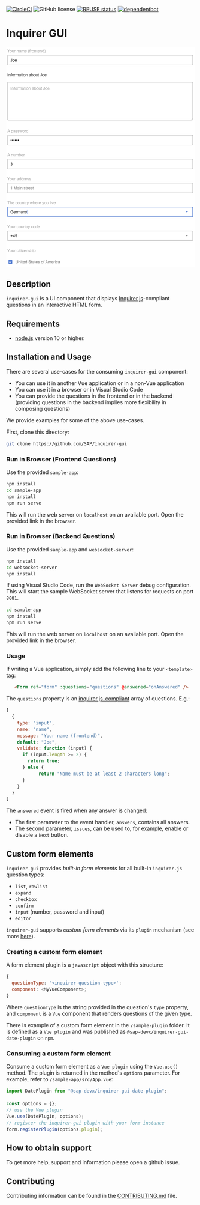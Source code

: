 [![CircleCI](https://circleci.com/gh/SAP/inquirer-gui.svg?style=svg)](https://circleci.com/gh/SAP/inquirer-gui)
![GitHub license](https://img.shields.io/badge/license-Apache_2.0-blue.svg)
[![REUSE status](https://api.reuse.software/badge/github.com/SAP/inquirer-gui)](https://api.reuse.software/info/github.com/SAP/inquirer-gui)
[![dependentbot](https://api.dependabot.com/badges/status?host=github&repo=SAP/inquirer-gui)](https://dependabot.com/)

# Inquirer GUI
![alt text](screenshot.png "Screenshot of sample form")

## Description
`inquirer-gui` is a UI component that displays [Inquirer.js](https://github.com/SBoudrias/Inquirer.js)-compliant questions in an interactive HTML form.

## Requirements
* [node.js](https://www.npmjs.com/package/node) version 10 or higher.

## Installation and Usage
There are several use-cases for the consuming `inquirer-gui` component:
* You can use it in another Vue application or in a non-Vue application
* You can use it in a browser or in Visual Studio Code
* You can provide the questions in the frontend or in the backend (providing questions in the backend implies more flexibility in composing questions)

We provide examples for some of the above use-cases.

First, clone this directory:
```sh
git clone https://github.com/SAP/inquirer-gui
```

### Run in Browser (Frontend Questions)
Use the provided `sample-app`:
```sh
npm install
cd sample-app
npm install
npm run serve
```
This will run the web server on `localhost` on an available port. Open the provided link in the browser.
### Run in Browser (Backend Questions)
Use the provided `sample-app` and `websocket-server`:
```sh
npm install
cd websocket-server
npm install
```
If using Visual Studio Code, run the `WebSocket Server` debug configuration. This will start the sample WebSocket server that listens for requests on port `8081`.
```sh
cd sample-app
npm install
npm run serve
```
This will run the web server on `localhost` on an available port. Open the provided link in the browser.

### Usage
If writing a Vue application, simply add the following line to your `<template>` tag:
```html
   <Form ref="form" :questions="questions" @answered="onAnswered" />
```

The `questions` property is an [inquirer.js-compliant](https://github.com/SBoudrias/Inquirer.js/#questions) array of questions. E.g.:
```js
[
  {
    type: "input",
    name: "name",
    message: "Your name (frontend)",
    default: "Joe",
    validate: function (input) {
      if (input.length >= 2) {
        return true;
      } else {
            return "Name must be at least 2 characters long";
      }
    }
  }
]
```

The `answered` event is fired when any answer is changed:
* The first parameter to the event handler, `answers`, contains all answers.
* The second parameter, `issues`, can be used to, for example, enable or disable a `Next` button.

## Custom form elements
`inquirer-gui` provides *built-in form elements* for all built-in `inquirer.js` question types:
* `list`, `rawlist`
* `expand`
* `checkbox`
* `confirm`
* `input` (number, password and input)
* `editor`

`inquirer-gui` supports *custom form elements* via its `plugin` mechanism (see more [here](PLUGINS.md)).

### Creating a custom form element
A form element plugin is a `javascript` object with this structure:
```js
{
  questionType: '<inquirer-question-type>';
  component: <MyVueComponent>;
}
```

Where `questionType` is the string provided in the question's `type` property, and `component` is a `Vue` component that renders questions of the given type.

There is example of a custom form element in the `/sample-plugin` folder. It is defined as a `Vue plugin` and was published as `@sap-devx/inquirer-gui-date-plugin` on `npm`.

### Consuming a custom form element
Consume a custom form element as a `Vue plugin` using the `Vue.use()` method. The plugin is returned in the method's `options` parameter. For example, refer to `/sample-app/src/App.vue`:
```js
import DatePlugin from "@sap-devx/inquirer-gui-date-plugin";

const options = {};
// use the Vue plugin
Vue.use(DatePlugin, options);
// register the inquirer-gui plugin with your form instance
form.registerPlugin(options.plugin);
```

## How to obtain support
To get more help, support and information please open a github issue.

## Contributing
Contributing information can be found in the [CONTRIBUTING.md](CONTRIBUTING.md) file.
